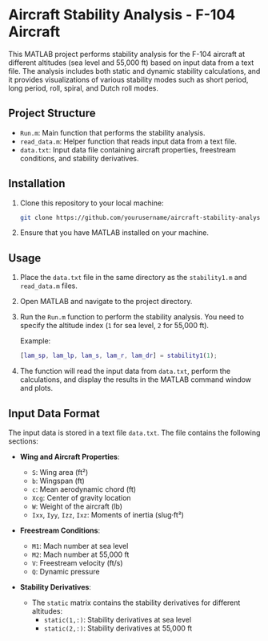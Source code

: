 # Aircraft Stability Analysis - F-104 Aircraft

This MATLAB project performs stability analysis for the F-104 aircraft at different altitudes (sea level and 55,000 ft) based on input data from a text file. The analysis includes both static and dynamic stability calculations, and it provides visualizations of various stability modes such as short period, long period, roll, spiral, and Dutch roll modes.

## Project Structure

- `Run.m`: Main function that performs the stability analysis.
- `read_data.m`: Helper function that reads input data from a text file.
- `data.txt`: Input data file containing aircraft properties, freestream conditions, and stability derivatives.

## Installation

1. Clone this repository to your local machine:

    ```bash
    git clone https://github.com/yourusername/aircraft-stability-analysis.git
    ```

2. Ensure that you have MATLAB installed on your machine.

## Usage

1. Place the `data.txt` file in the same directory as the `stability1.m` and `read_data.m` files.

2. Open MATLAB and navigate to the project directory.

3. Run the `Run.m` function to perform the stability analysis. You need to specify the altitude index (`1` for sea level, `2` for 55,000 ft).

    Example:
    ```matlab
    [lam_sp, lam_lp, lam_s, lam_r, lam_dr] = stability1(1);
    ```

4. The function will read the input data from `data.txt`, perform the calculations, and display the results in the MATLAB command window and plots.

## Input Data Format

The input data is stored in a text file `data.txt`. The file contains the following sections:

- **Wing and Aircraft Properties**:
    - `S`: Wing area (ft²)
    - `b`: Wingspan (ft)
    - `c`: Mean aerodynamic chord (ft)
    - `Xcg`: Center of gravity location
    - `W`: Weight of the aircraft (lb)
    - `Ixx`, `Iyy`, `Izz`, `Ixz`: Moments of inertia (slug·ft²)

- **Freestream Conditions**:
    - `M1`: Mach number at sea level
    - `M2`: Mach number at 55,000 ft
    - `V`: Freestream velocity (ft/s)
    - `Q`: Dynamic pressure 

- **Stability Derivatives**:
    - The `static` matrix contains the stability derivatives for different altitudes:
      - `static(1,:)`: Stability derivatives at sea level
      - `static(2,:)`: Stability derivatives at 55,000 ft
